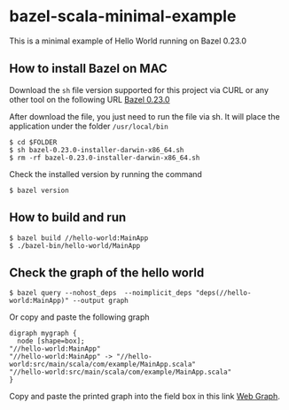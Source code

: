 # bazel-scala-minimal-example
This is a minimal example of Hello World running on Bazel 0.23.0

## How to install Bazel on MAC

Download the `sh` file version supported for this project via CURL or any other tool on the following URL [Bazel 0.23.0](https://github.com/bazelbuild/bazel/releases/download/0.23.0/bazel-0.23.0-installer-darwin-x86_64.sh)

After download the file, you just need to run the file via sh. It will place the application under the folder `/usr/local/bin`

```$xslt
$ cd $FOLDER
$ sh bazel-0.23.0-installer-darwin-x86_64.sh
$ rm -rf bazel-0.23.0-installer-darwin-x86_64.sh
``` 

Check the installed version by running the command
```$xslt
$ bazel version
```

## How to build and run
 
```$xslt
$ bazel build //hello-world:MainApp
$ ./bazel-bin/hello-world/MainApp
```


## Check the graph of the hello world

```$xslt
$ bazel query --nohost_deps  --noimplicit_deps "deps(//hello-world:MainApp)" --output graph
```

Or copy and paste the following graph
```$xslt
digraph mygraph {
  node [shape=box];
"//hello-world:MainApp"
"//hello-world:MainApp" -> "//hello-world:src/main/scala/com/example/MainApp.scala"
"//hello-world:src/main/scala/com/example/MainApp.scala"
}
```

Copy and paste the printed graph into the field box in this link [Web Graph](http://www.webgraphviz.com/).